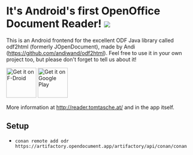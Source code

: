 # It's Android's first OpenOffice Document Reader! ![](https://github.com/opendocument-app/OpenDocument.droid/actions/workflows/android_main.yml/badge.svg)

This is an Android frontend for the excellent ODF Java library called odf2html (formerly JOpenDocument), made by Andi (https://github.com/andiwand/odf2html).
Feel free to use it in your own project too, but please don't forget to tell us about it!

[<img src="https://fdroid.gitlab.io/artwork/badge/get-it-on.png"
     alt="Get it on F-Droid"
     height="80">](https://f-droid.org/packages/at.tomtasche.reader/)
[<img src="https://play.google.com/intl/en_us/badges/images/generic/en-play-badge.png"
     alt="Get it on Google Play"
     height="80">](https://play.google.com/store/apps/details?id=at.tomtasche.reader)

More information at http://reader.tomtasche.at/ and in the app itself.

## Setup

- `conan remote add odr https://artifactory.opendocument.app/artifactory/api/conan/conan`